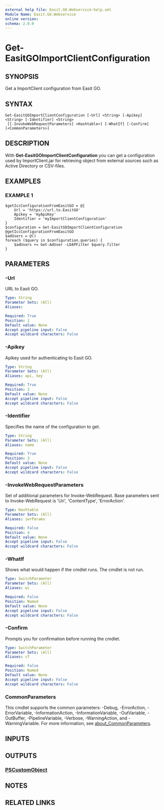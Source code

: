 ```yaml
---
external help file: Easit.GO.Webservice-help.xml
Module Name: Easit.GO.Webservice
online version:
schema: 2.0.0
---
```


# Get-EasitGOImportClientConfiguration

## SYNOPSIS
Get a ImportClient configuration from Easit GO.

## SYNTAX

```
Get-EasitGOImportClientConfiguration [-Url] <String> [-Apikey] <String> [-Identifier] <String>
 [[-InvokeWebRequestParameters] <Hashtable>] [-WhatIf] [-Confirm] [<CommonParameters>]
```

## DESCRIPTION
With **Get-EasitGOImportClientConfiguration** you can get a configuration used by ImportClient.jar for retrieving object from external sources such as Active Directory or CSV-files.

## EXAMPLES

### EXAMPLE 1
```
$getIccConfigurationFromEasitGO = @{
    Url = 'https://url.to.EasitGO'
    Apikey = 'myApiKey'
    Identifier = 'myImportClientConfiguration'
}
$configuration = Get-EasitGOImportClientConfiguration @getIccConfigurationFromEasitGO
$adUsers = @()
foreach ($query in $configuration.queries) {
    $adUsers += Get-AdUser -LDAPFilter $query.filter
}
```

## PARAMETERS

### -Url
URL to Easit GO.

```yaml
Type: String
Parameter Sets: (All)
Aliases:

Required: True
Position: 1
Default value: None
Accept pipeline input: False
Accept wildcard characters: False
```

### -Apikey
Apikey used for authenticating to Easit GO.

```yaml
Type: String
Parameter Sets: (All)
Aliases: api, key

Required: True
Position: 2
Default value: None
Accept pipeline input: False
Accept wildcard characters: False
```

### -Identifier
Specifies the name of the configuration to get.

```yaml
Type: String
Parameter Sets: (All)
Aliases: name

Required: True
Position: 3
Default value: None
Accept pipeline input: False
Accept wildcard characters: False
```

### -InvokeWebRequestParameters
Set of additional parameters for Invoke-WebRequest.
Base parameters sent to Invoke-WebRequest is 'Uri', 'ContentType', 'ErrorAction'.

```yaml
Type: Hashtable
Parameter Sets: (All)
Aliases: iwrParams

Required: False
Position: 4
Default value: None
Accept pipeline input: False
Accept wildcard characters: False
```

### -WhatIf
Shows what would happen if the cmdlet runs.
The cmdlet is not run.

```yaml
Type: SwitchParameter
Parameter Sets: (All)
Aliases: wi

Required: False
Position: Named
Default value: None
Accept pipeline input: False
Accept wildcard characters: False
```

### -Confirm
Prompts you for confirmation before running the cmdlet.

```yaml
Type: SwitchParameter
Parameter Sets: (All)
Aliases: cf

Required: False
Position: Named
Default value: None
Accept pipeline input: False
Accept wildcard characters: False
```

### CommonParameters
This cmdlet supports the common parameters: -Debug, -ErrorAction, -ErrorVariable, -InformationAction, -InformationVariable, -OutVariable, -OutBuffer, -PipelineVariable, -Verbose, -WarningAction, and -WarningVariable. For more information, see [about_CommonParameters](http://go.microsoft.com/fwlink/?LinkID=113216).

## INPUTS

## OUTPUTS

### [PSCustomObject](https://learn.microsoft.com/en-us/dotnet/api/system.management.automation.pscustomobject)
## NOTES

## RELATED LINKS
